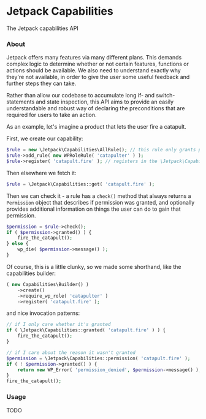 # Jetpack Capabilities

The Jetpack capabilities API

### About

Jetpack offers many features via many different plans. This demands complex logic to determine whether or not certain features, functions or actions should be available. We also need to understand exactly why they're not available, in order to give the user some useful feedback and further steps they can take.

Rather than allow our codebase to accumulate long if- and switch- statements and state inspection, this API aims to provide an easily understandable and robust way of declaring the preconditions that are required for users to take an action.

As an example, let's imagine a product that lets the user fire a catapult.

First, we create our capability:

```php
$rule = new \Jetpack\Capabilities\AllRule(); // this rule only grants permission if all the sub-rules are granted
$rule->add_rule( new WPRoleRule( 'catapulter' ) );
$rule->register( 'catapult.fire' ); // registers in the \Jetpack\Capabilities class
```

Then elsewhere we fetch it:

```php
$rule = \Jetpack\Capabilities::get( 'catapult.fire' );
```

Then we can check it - a rule has a `check()` method that always returns a `Permission` object that describes if permission was granted, and optionally provides additional information on things the user can do to gain that permission.

```php
$permission = $rule->check();
if ( $permission->granted() ) {
	fire_the_catapult();
} else {
	wp_die( $permission->message() );
}
```

Of course, this is a little clunky, so we made some shorthand, like the capabilities builder:

```php
( new Capabilities\Builder() )
	->create()
	->require_wp_role( 'catapulter' )
	->register( 'catapult.fire' );
```

and nice invocation patterns:

```php
// if I only care whether it's granted
if ( \Jetpack\Capabilities::granted( 'catapult.fire' ) ) {
	fire_the_catapult();
}
```

```php
// if I care about the reason it wasn't granted
$permission = \Jetpack\Capabilities::permission( 'catapult.fire' );
if ( ! $permission->granted() ) {
	return new WP_Error( 'permission_denied', $permission->message() );
}
fire_the_catapult();
```

### Usage

TODO
